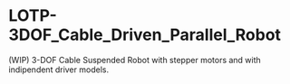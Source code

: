 # LOTP-3DOF_Cable_Driven_Parallel_Robot
(WIP) 3-DOF Cable Suspended Robot with stepper motors and with indipendent driver models.
